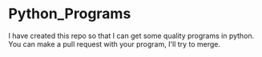 # Python_Programs
I have created this repo so that I can get some quality programs in python.
You can make a pull request with your program, I'll try to merge.
